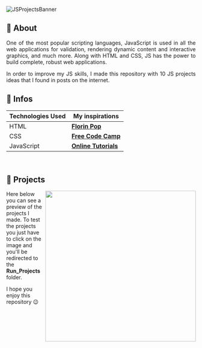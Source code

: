 ![JSProjectsBanner](https://user-images.githubusercontent.com/70289115/149817515-42769117-5635-4675-bf37-e4648fdd626f.jpg)

## 📖 About

<p align="justify"> One of the most popular scripting languages, JavaScript is used in all the web applications for validation, rendering dynamic content and interactive graphics, and much more. Along with HTML and CSS, JS has the power to build complete, robust web applications. </p>

<p align="justify"> In order to improve my JS skills, I made this repository with 10 JS projects ideas that I found in posts on the internet. </p>

## 🤩 Infos 

| Technologies Used | My inspirations |
| --- | --- |
|  HTML |  <b> <a href='https://www.florin-pop.com/blog/2019/09/100-days-100-projects/' target='_blank'> Florin Pop </a> </b> |
|  CSS |  <b> <a href='https://www.freecodecamp.org/news/javascript-projects-for-beginners/' target='_blank'> Free Code Camp </a> </b> |
|  JavaScript |  <b> <a href='https://www.youtube.com/c/OnlineTutorials4Designers' target='_blank'> Online Tutorials  </a> </b> | 

<br>

## 🚀 Projects 

<a href="https://mich4el-ross.github.io/JavaScript_Projects/01_Run_Projects" target="_blank">
<img src="https://user-images.githubusercontent.com/70289115/149807286-4df2696a-d22b-45b4-a8bc-7511efece80b.jpg" align="right" width="400">
</a> 

Here below you can see a preview of the projects I made. To test the projects you just have to click on the image and you'll be redirected to the <b>Run_Projects </b> folder.

I hope you enjoy this repository 😉
